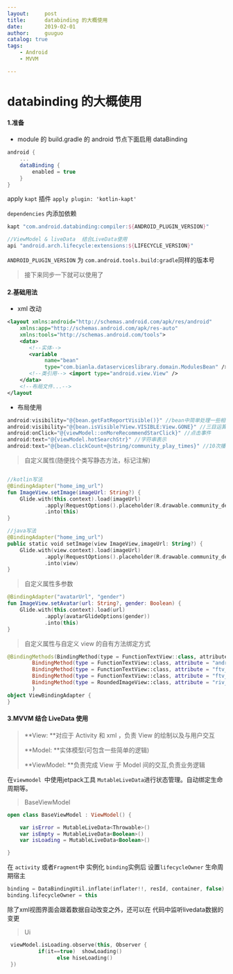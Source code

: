```yaml
---
layout:     post
title:      databinding 的大概使用
date:       2019-02-01
author:     guuguo
catalog: true
tags:
    - Android
    - MVVM

---
```


# databinding 的大概使用

#### 1.准备

- module 的 build.gradle 的 android 节点下面启用 dataBinding

```groovy
android {
    ...
    dataBinding {
        enabled = true
    }
}
```

apply `kapt` 插件 `apply plugin: 'kotlin-kapt'`

`dependencies` 内添加依赖

```groovy
kapt "com.android.databinding:compiler:${ANDROID_PLUGIN_VERSION}"

//ViewModel & liveData  结合LiveData使用
api "android.arch.lifecycle:extensions:${LIFECYCLE_VERSION}"
```

`ANDROID_PLUGIN_VERSION` 为 `com.android.tools.build:gradle`同样的版本号

> 接下来同步一下就可以使用了

#### 2.基础用法

- xml 改动

```xml
<layout xmlns:android="http://schemas.android.com/apk/res/android"
    xmlns:app="http://schemas.android.com/apk/res-auto"
    xmlns:tools="http://schemas.android.com/tools">
    <data>
       <!--实体-->
       <variable
            name="bean"
            type="com.bianla.dataserviceslibrary.domain.ModulesBean" />
       <!--类引用--> <import type="android.view.View" />
    </data>
    <!--布局文件...-->
</layout
```

- 布局使用

```java
android:visibility="@{bean.getFatReportVisible()}" //bean中简单处理一些相关逻辑
android:visibility="@{bean.isVisible?View.VISIBLE:View.GONE}" //三目运算符判断
android:onClick="@{viewModel::onMoreRecommendStarClick}" //点击事件
android:text="@{viewModel.hotSearchStr}" //字符串表示
android:text="@{bean.clickCount+@string/community_play_times}" //10次播放(中文直接+再后面 windows 编译报错, linux 和 mac 正常。需要使用 @string 资源方式)
```



> 自定义属性(随便找个类写静态方法，标记注解)

```kotlin

//kotlin写法
@BindingAdapter("home_img_url")
fun ImageView.setImage(imageUrl: String?) {
    Glide.with(this.context).load(imageUrl)
            .apply(RequestOptions().placeholder(R.drawable.community_default_image).dontAnimate())
            .into(this)
}

//java写法
@BindingAdapter("home_img_url")
public static void setImage(view ImageView,imageUrl: String?) {
    Glide.with(view.context).load(imageUrl)
            .apply(RequestOptions().placeholder(R.drawable.community_default_image).dontAnimate())
            .into(view)
}

```

> 自定义属性多参数

```kotlin
@BindingAdapter("avatarUrl", "gender")
fun ImageView.setAvatar(url: String?, gender: Boolean) {
    Glide.with(this.context).load(url)
            .apply(avatarGlideOptions(gender))
            .into(this)
}

```

> 自定义属性与自定义 view 的自有方法绑定方式

```kotlin
@BindingMethods(BindingMethod(type = FunctionTextView::class, attribute = "android:text", method = "setText"),
        BindingMethod(type = FunctionTextView::class, attribute = "android:textColor", method = "setTextColor"),
        BindingMethod(type = FunctionTextView::class, attribute = "ftv_drawableSrc", method = "setDrawable"),
        BindingMethod(type = FunctionTextView::class, attribute = "ftv_drawableTint", method = "setDrawableTint"),
        BindingMethod(type = RoundedImageView::class, attribute = "riv_border_width", method = "setBorderWidth")
        )
object ViewBindingAdapter {
}
```

#### 3.MVVM 结合 LiveData 使用

> **View: **对应于 Activity 和 xml ，负责 View 的绘制以及与用户交互
>
> **Model: **实体模型(可包含一些简单的逻辑)
>
> **ViewModel: **负责完成 View 于 Model 间的交互,负责业务逻辑

在`viewmodel `中使用jetpack工具 `MutableLiveData`进行状态管理。自动绑定生命周期等。



> BaseViewModel

```kotlin
open class BaseViewModel : ViewModel() {

    var isError = MutableLiveData<Throwable>()
    var isEmpty = MutableLiveData<Boolean>()
    var isLoading = MutableLiveData<Boolean>()

}


```

在 `activity` 或者`Fragment`中 实例化 `binding`实例后 设置`lifecycleOwner` 生命周期宿主

```kotlin
binding = DataBindingUtil.inflate(inflater!!, resId, container, false)
binding.lifecycleOwner = this
```

除了xml视图界面会跟着数据自动改变之外，还可以在 代码中监听livedata数据的变更



> Ui

```kotlin
 viewModel.isLoading.observe(this, Observer {
          if(it==true)	showLoading()
   				else hiseLoading()
 })
```
